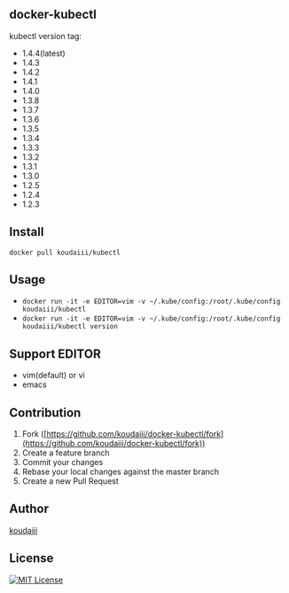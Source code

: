 docker-kubectl
---

kubectl version tag:

* 1.4.4(latest)
* 1.4.3
* 1.4.2
* 1.4.1
* 1.4.0
* 1.3.8
* 1.3.7
* 1.3.6
* 1.3.5
* 1.3.4
* 1.3.3
* 1.3.2
* 1.3.1
* 1.3.0
* 1.2.5
* 1.2.4
* 1.2.3

## Install

`docker pull koudaiii/kubectl`

## Usage

* `docker run -it -e EDITOR=vim -v ~/.kube/config:/root/.kube/config koudaiii/kubectl`
* `docker run -it -e EDITOR=vim -v ~/.kube/config:/root/.kube/config koudaiii/kubectl version`

## Support EDITOR

- vim(default) or vi
- emacs

## Contribution

1. Fork ([https://github.com/koudaiii/docker-kubectl/fork](https://github.com/koudaiii/docker-kubectl/fork))
1. Create a feature branch
1. Commit your changes
1. Rebase your local changes against the master branch
1. Create a new Pull Request

## Author

[koudaiii](https://github.com/koudaiii)

## License

[![MIT License](http://img.shields.io/badge/license-MIT-blue.svg?style=flat)](LICENSE)
